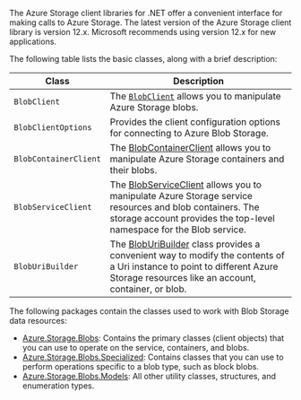 The Azure Storage client libraries for .NET offer a convenient interface for making calls to Azure Storage. The latest version of the Azure Storage client library is version 12.x. Microsoft recommends using version 12.x for new applications.

The following table lists the basic classes, along with a brief description:

| Class | Description |
|--|--|
| `BlobClient` | The [`BlobClient`](/dotnet/api/azure.storage.blobs.blobclient?view=azure-dotnet) allows you to manipulate Azure Storage blobs. |
| `BlobClientOptions` | Provides the client configuration options for connecting to Azure Blob Storage. |
| `BlobContainerClient` | The [BlobContainerClient](/dotnet/api/azure.storage.blobs.blobcontainerclient?view=azure-dotnet) allows you to manipulate Azure Storage containers and their blobs. |
| `BlobServiceClient` | The [BlobServiceClient](/dotnet/api/azure.storage.blobs.blobserviceclient?view=azure-dotnet) allows you to manipulate Azure Storage service resources and blob containers. The storage account provides the top-level namespace for the Blob service. |
| `BlobUriBuilder` | The [BlobUriBuilder](/dotnet/api/azure.storage.blobs.bloburibuilder?view=azure-dotnet) class provides a convenient way to modify the contents of a Uri instance to point to different Azure Storage resources like an account, container, or blob. |

The following packages contain the classes used to work with Blob Storage data resources:

* [Azure.Storage.Blobs](/dotnet/api/azure.storage.blobs): Contains the primary classes (client objects) that you can use to operate on the service, containers, and blobs.
* [Azure.Storage.Blobs.Specialized](/dotnet/api/azure.storage.blobs.specialized): Contains classes that you can use to perform operations specific to a blob type, such as block blobs.
* [Azure.Storage.Blobs.Models](/dotnet/api/azure.storage.blobs.models): All other utility classes, structures, and enumeration types.

